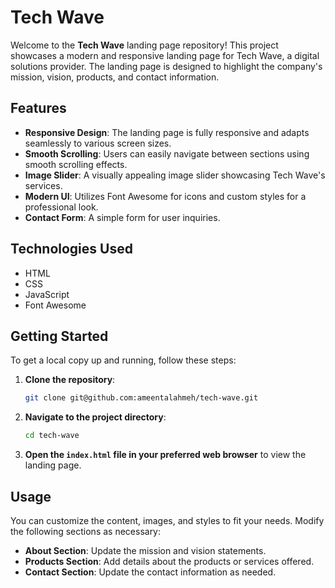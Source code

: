 # Tech Wave

Welcome to the **Tech Wave** landing page repository! This project showcases a modern and responsive landing page for Tech Wave, a digital solutions provider. The landing page is designed to highlight the company's mission, vision, products, and contact information.

## Features

- **Responsive Design**: The landing page is fully responsive and adapts seamlessly to various screen sizes.
- **Smooth Scrolling**: Users can easily navigate between sections using smooth scrolling effects.
- **Image Slider**: A visually appealing image slider showcasing Tech Wave's services.
- **Modern UI**: Utilizes Font Awesome for icons and custom styles for a professional look.
- **Contact Form**: A simple form for user inquiries.

## Technologies Used

- HTML
- CSS
- JavaScript
- Font Awesome

## Getting Started

To get a local copy up and running, follow these steps:

1. **Clone the repository**:

   ```bash
   git clone git@github.com:ameentalahmeh/tech-wave.git
   ```

2. **Navigate to the project directory**:

   ```bash
   cd tech-wave
   ```

3. **Open the `index.html` file in your preferred web browser** to view the landing page.

## Usage

You can customize the content, images, and styles to fit your needs. Modify the following sections as necessary:

- **About Section**: Update the mission and vision statements.
- **Products Section**: Add details about the products or services offered.
- **Contact Section**: Update the contact information as needed.
